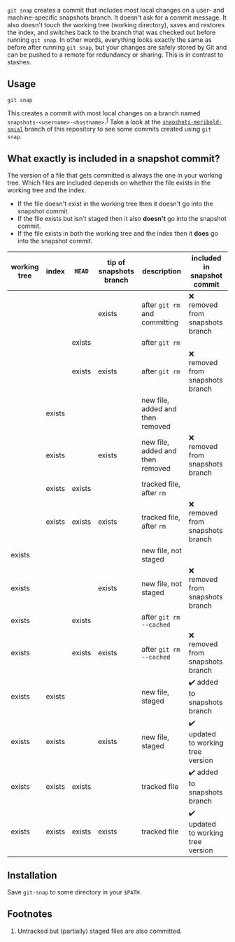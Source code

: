 `git snap` creates a commit that includes most local changes on a user- and
machine-specific snapshots branch.  It doesn't ask for a commit message.  It also doesn't
touch the working tree (working directory), saves and restores the index, and switches
back to the branch that was checked out before running `git snap`.  In other words,
everything looks exactly the same as before after running `git snap`, but your changes are
safely stored by Git and can be pushed to a remote for redundancy or sharing.  This is in
contrast to stashes.

## Usage

    git snap

This creates a commit with most local changes on a branch named
`snapshots-<username>-<hostname>`.<sup>[1](#user-content-footnote-1)</sup>  Take a look at
the [`snapshots-meribold-smial`][3] branch of this repository to see some commits created
using `git snap`.

## What exactly is included in a snapshot commit?

The version of a file that gets committed is always the one in your working tree.  Which
files are included depends on whether the file exists in the working tree and the index.

*   If the file doesn't exist in the working tree then it doesn't go into the snapshot
    commit.
*   If the file exists but isn't staged then it also **doesn't** go into the snapshot
    commit.
*   If the file exists in both the working tree and the index then it **does** go into the
    snapshot commit.

| working tree | index  | `HEAD` | tip of snapshots branch | description                      | included in snapshot commit                        |
|--------------|--------|--------|-------------------------|----------------------------------|----------------------------------------------------|
|              |        |        | exists                  | after `git rm` and committing    | :x: removed from snapshots branch                  |
|              |        | exists |                         | after `git rm`                   |                                                    |
|              |        | exists | exists                  | after `git rm`                   | :x: removed from snapshots branch                  |
|              | exists |        |                         | new file, added and then removed |                                                    |
|              | exists |        | exists                  | new file, added and then removed | :x: removed from snapshots branch                  |
|              | exists | exists |                         | tracked file, after `rm`         |                                                    |
|              | exists | exists | exists                  | tracked file, after `rm`         | :x: removed from snapshots branch                  |
| exists       |        |        |                         | new file, not staged             |                                                    |
| exists       |        |        | exists                  | new file, not staged             | :x: removed from snapshots branch                  |
| exists       |        | exists |                         | after `git rm --cached`          |                                                    |
| exists       |        | exists | exists                  | after `git rm --cached`          | :x: removed from snapshots branch                  |
| exists       | exists |        |                         | new file, staged                 | :heavy_check_mark: added to snapshots branch       |
| exists       | exists |        | exists                  | new file, staged                 | :heavy_check_mark: updated to working tree version |
| exists       | exists | exists |                         | tracked file                     | :heavy_check_mark: added to snapshots branch       |
| exists       | exists | exists | exists                  | tracked file                     | :heavy_check_mark: updated to working tree version |

## Installation

Save `git-snap` to some directory in your `$PATH`.

## Footnotes

<ol>
<li id="footnote-1">
Untracked but (partially) staged files are also committed.
</li>
</ol>

[1]: https://stackoverflow.com/q/6070179
     "Switching branches without touching the working tree?"
[2]: https://git-scm.com/book/en/v2/Git-Tools-Reset-Demystified#_the_index
     "Git Tools - Reset Demystified - Pro Git"
[3]: https://github.com/meribold/git-snap/commits/snapshots-meribold-smial
